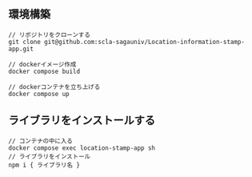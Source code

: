 ## 環境構築

```
// リポジトリをクローンする
git clone git@github.com:scla-sagauniv/Location-information-stamp-app.git

// dockerイメージ作成
docker compose build

// dockerコンテナを立ち上げる
docker compose up
```

## ライブラリをインストールする

```
// コンテナの中に入る
docker compose exec location-stamp-app sh
// ライブラリをインストール
npm i { ライブラリ名 }
```

